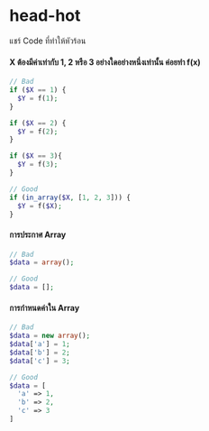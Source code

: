 # head-hot
แชร์ Code ที่ทำให้หัวร้อน

#### X ต้องมีค่าเท่ากับ 1, 2 หรือ 3 อย่างใดอย่างหนึ่งเท่านั้น ค่อยทำ f(x)
```php
// Bad
if ($X == 1) {
  $Y = f(1);
}

if ($X == 2) {
  $Y = f(2);
}

if ($X == 3){
  $Y = f(3);
}

// Good
if (in_array($X, [1, 2, 3])) {
  $Y = f($X);
}
```

#### การประกาศ Array
```php
// Bad
$data = array();

// Good
$data = [];
```

#### การกำหนดค่าใน Array
```php
// Bad
$data = new array();
$data['a'] = 1;
$data['b'] = 2;
$data['c'] = 3;

// Good
$data = [
  'a' => 1,
  'b' => 2,
  'c' => 3
]
```
